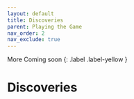 ```yaml
---
layout: default
title: Discoveries
parent: Playing the Game
nav_order: 2
nav_exclude: true
---
```


<div markdown="1">
More Coming soon
{: .label .label-yellow }
</div>

# Discoveries

